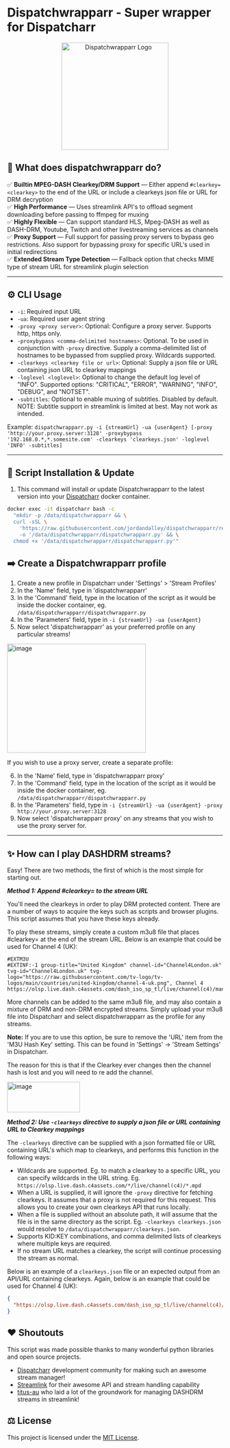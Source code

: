 # Dispatchwrapparr - Super wrapper for Dispatcharr

<p align="center">
  <img src="https://github.com/user-attachments/assets/eb65168b-e24f-4e0c-b17b-7d72021d1d15" height="250" alt="Dispatchwrapparr Logo" />
</p>


## 🤝 What does dispatchwrapparr do?

✅ **Builtin MPEG-DASH Clearkey/DRM Support** — Either append `#clearkey=<clearkey>` to the end of the URL or include a clearkeys json file or URL for DRM decryption\
✅ **High Performance** — Uses streamlink API's to offload segment downloading before passing to ffmpeg for muxing\
✅ **Highly Flexible** — Can support standard HLS, Mpeg-DASH as well as DASH-DRM, Youtube, Twitch and other livestreaming services as channels\
✅ **Proxy Support** — Full support for passing proxy servers to bypass geo restrictions. Also support for bypassing proxy for specific URL's used in initial redirections\
✅ **Extended Stream Type Detection** — Fallback option that checks MIME type of stream URL for streamlink plugin selection

---

## ⚙️ CLI Usage

- `-i`: Required input URL
- `-ua`: Required user agent string
- `-proxy <proxy server>`: Optional: Configure a proxy server. Supports http, https only.
- `-proxybypass <comma-delimited hostnames>`: Optional. To be used in conjunction with `-proxy` directive. Supply a comma-delimited list of hostnames to be bypassed from supplied proxy. Wildcards supported.
- `-clearkeys <clearkey file or url>`: Optional: Supply a json file or URL containing json URL to clearkey mappings
- `-loglevel <loglevel>`: Optional to change the default log level of "INFO". Supported options: "CRITICAL", "ERROR", "WARNING", "INFO", "DEBUG", and "NOTSET".
- `-subtitles`: Optional to enable muxing of subtitles. Disabled by default. NOTE: Subtitle support in streamlink is limited at best. May not work as intended.

Example: `dispatchwrapparr.py -i {streamUrl} -ua {userAgent} [-proxy 'http://your.proxy.server:3128' -proxybypass '192.168.0.*,*.somesite.com' -clearkeys 'clearkeys.json' -loglevel 'INFO' -subtitles]`

---

## 🚀 Script Installation & Update

1. This command will install or update Dispatchwrapparr to the latest version into your [Dispatcharr](https://github.com/Dispatcharr/Dispatcharr) docker container.

```bash
docker exec -it dispatcharr bash -c
  "mkdir -p /data/dispatchwrapparr && \
  curl -sSL \
    'https://raw.githubusercontent.com/jordandalley/dispatchwrapparr/refs/heads/main/dispatchwrapparr.py' \
    -o '/data/dispatchwrapparr/dispatchwrapparr.py' && \
  chmod +x '/data/dispatchwrapparr/dispatchwrapparr.py'"
```

## ➡️ Create a Dispatchwrapparr profile

1. Create a new profile in Dispatcharr under 'Settings' > 'Stream Profiles'
2. In the 'Name' field, type in 'dispatchwrapparr'
3. In the 'Command' field, type in the location of the script as it would be inside the docker container, eg. `/data/dispatchwrapparr/dispatchwrapparr.py`
4. In the 'Parameters' field, type in `-i {streamUrl} -ua {userAgent}`
5. Now select 'dispatchwrapparr' as your preferred profile on any particular streams!

<img width="324" height="254" alt="image" src="https://github.com/user-attachments/assets/cee7ee08-102a-4b3b-9206-46a842e0b473" />

If you wish to use a proxy server, create a separate profile:

6. In the 'Name' field, type in 'dispatchwrapparr proxy'
7. In the 'Command' field, type in the location of the script as it would be inside the docker container, eg. `/data/dispatchwrapparr/dispatchwrapparr.py`
8. In the 'Parameters' field, type in `-i {streamUrl} -ua {userAgent} -proxy http://your.proxy.server:3128`
9. Now select 'dispatchwrapparr proxy' on any streams that you wish to use the proxy server for.

---

## ✨ How can I play DASHDRM streams?

Easy! There are two methods, the first of which is the most simple for starting out.

***Method 1: Append #clearkey=<clearkey> to the stream URL***

You'll need the clearkeys in order to play DRM protected content. There are a number of ways to acquire the keys such as scripts and browser plugins.
This script assumes that you have these keys already.

To play these streams, simply create a custom m3u8 file that places #clearkey=<clearkey> at the end of the stream URL. Below is an example that could be used for Channel 4 (UK):

```channel-4-uk.m3u8
#EXTM3U
#EXTINF:-1 group-title="United Kingdom" channel-id="Channel4London.uk" tvg-id="Channel4London.uk" tvg-logo="https://raw.githubusercontent.com/tv-logo/tv-logos/main/countries/united-kingdom/channel-4-uk.png", Channel 4
https://olsp.live.dash.c4assets.com/dash_iso_sp_tl/live/channel(c4)/manifest.mpd#clearkey=5ce85f1aa5771900b952f0ba58857d7a
```

More channels can be added to the same m3u8 file, and may also contain a mixture of DRM and non-DRM encrypted streams.
Simply upload your m3u8 file into Dispatcharr and select dispatchwrapparr as the profile for any streams.

**Note:** If you are to use this option, be sure to remove the 'URL' item from the 'M3U Hash Key' setting. This can be found in 'Settings' -> 'Stream Settings' in Dispatcharr.

The reason for this is that if the Clearkey ever changes then the channel hash is lost and you will need to re add the channel.

<img width="170" height="71" alt="image" src="https://github.com/user-attachments/assets/abbc4b6f-f878-44b3-906b-b0981df105e4" />


***Method 2: Use `-clearkeys` directive to supply a json file or URL containing URL to Clearkey mappings***

The `-clearkeys` directive can be supplied with a json formatted file or URL containing URL's which map to clearkeys, and performs this function in the following ways:

- Wildcards are supported. Eg. to match a clearkey to a specific URL, you can specify wildcards in the URL string. Eg. `https://olsp.live.dash.c4assets.com/*/live/channel(c4)/*.mpd`
- When a URL is supplied, it will ignore the `-proxy` directive for fetching clearkeys. It assumes that a proxy is not required for this request. This allows you to create your own clearkeys API that runs locally.
- When a file is supplied without an absolute path, it will assume that the file is in the same directory as the script. Eg. `-clearkeys clearkeys.json` would resolve to `/data/dispatchwrapparr/clearkeys.json`.
- Supports KID:KEY combinations, and comma delimited lists of clearkeys where multiple keys are required.
- If no stream URL matches a clearkey, the script will continue processing the stream as normal.

Below is an example of a `clearkeys.json` file or an expected output from an API/URL containing clearkeys. Again, below is an example that could be used for Channel 4 (UK):

```clearkeys.json
{
  "https://olsp.live.dash.c4assets.com/dash_iso_sp_tl/live/channel(c4)/manifest.mpd": "5ce85f1aa5771900b952f0ba58857d7a",
}

```

## ❤️ Shoutouts

This script was made possible thanks to many wonderful python libraries and open source projects.

- [Dispatcharr](https://github.com/Dispatcharr/Dispatcharr) development community for making such an awesome stream manager!
- [Streamlink](https://streamlink.github.io/) for their awesome API and stream handling capability
- [titus-au](https://github.com/titus-au/streamlink-plugin-dashdrm) who laid a lot of the groundwork for managing DASHDRM streams in streamlink!

## ⚖️ License
This project is licensed under the [MIT License](LICENSE).
